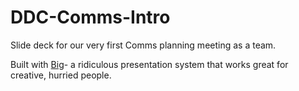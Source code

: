# DDC-Comms-Intro

Slide deck for our very first Comms planning meeting as a team. 

Built with  [Big](https://github.com/tmcw/big "presentations for busy messy hackers")- a ridiculous presentation system that works great for creative, hurried people.
